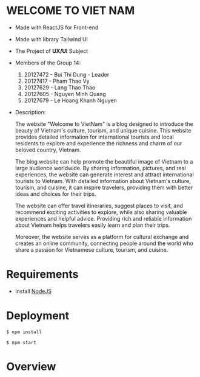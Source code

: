 # WELCOME TO VIET NAM

- Made with ReactJS for Front-end
- Made with library Tailwind UI
- The Project of **UX/UI** Subject
- Members of the Group 14:

    1. 20127472 - Bui Thi Dung - Leader
    2. 20127417 - Pham Thao Vy
    3. 20127629 - Lang Thao Thao
    4. 20127605 - Nguyen Minh Quang
    5. 20127679 - Le Hoang Khanh Nguyen 
- Description:
  <p> The website "Welcome to VietNam" is a blog designed to introduce the beauty of Vietnam's culture, tourism, and unique cuisine. This website provides detailed information for international tourists and local residents to explore and experience the richness and charm of our beloved country, Vietnam.</p>
  <p>The blog website can help promote the beautiful image of Vietnam to a large audience worldwide. By sharing information, pictures, and real experiences, the website can generate interest and attract international tourists to Vietnam. With detailed information about Vietnam's culture, tourism, and cuisine, it can inspire travelers, providing them with better ideas and choices for their trips.

    The website can offer travel itineraries, suggest places to visit, and recommend exciting activities to explore, while also sharing valuable experiences and helpful advice. Providing rich and reliable information about Vietnam helps travelers easily learn and plan their trips.

    Moreover, the website serves as a platform for cultural exchange and creates an online community, connecting people around the world who share a passion for Vietnamese culture, tourism, and cuisine.</p>
# Requirements
- Install [NodeJS](https://nodejs.org/en/download/)

# Deployment

```
$ npm install
```
```
$ npm start
```

# Overview
